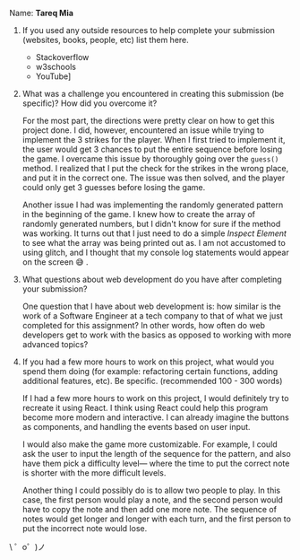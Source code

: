 Name: **Tareq Mia**

1. If you used any outside resources to help complete your submission (websites, books, people, etc) list them here.

    - Stackoverflow
    - w3schools
    -  YouTube]

2. What was a challenge you encountered in creating this submission (be specific)? How did you overcome it?<br>

      For the most part, the directions were pretty clear on how to get this project done. I did, however, encountered an issue while trying to implement the
      3 strikes for the player. When I first tried to implement it, the user would get 3 chances to put the entire sequence before losing the game. 
      I overcame this issue by thoroughly going over the `guess()` method. I realized that I put the check for the strikes in the wrong place, and put it
      in the correct one. The issue was then solved, and the player could only get 3 guesses before losing the game.  <br> 
      
      Another issue I had was implementing the randomly generated pattern in the beginning of the game. I knew how to create the array of randomly generated numbers, 
      but I didn't know for sure if the method was working. It turns out that I just need to do a simple *Inspect Element* to see what the array was being printed out as. I am not 
      accustomed to using glitch, and I thought that my console log statements would appear on the screen 😅  . 

3. What questions about web development do you have after completing your submission?

    
    One question that I have about web development is: how similar is the work of a Software Engineer at a tech company to that of what we just completed for this assignment? In other words, how often do
    web developers get to work with the basics as opposed to working with more advanced topics? 

4. If you had a few more hours to work on this project, what would you spend them doing (for example: refactoring certain functions, adding additional features, etc). Be specific. (recommended 100 - 300 words) 

    If I had a few more hours to work on this project, I would definitely try to recreate it using React. I think using React could help this program become more modern and interactive. I can 
    already imagine the buttons as components, and handling the events based on user input. <br>
    
    I would also make the game more customizable. For example, I could ask the user to input the length of the sequence for the pattern, and also have them pick a difficulty level— where the time to put the correct note is shorter with the more difficult levels. 

   Another thing I could possibly do is to allow two people to play. In this case, the first person would play a note, and the second person would have to copy the note and then add one more note. The sequence of notes would get longer and longer with each turn, and the first person to put the incorrect note would lose. 


\ ゜o゜)ノ
